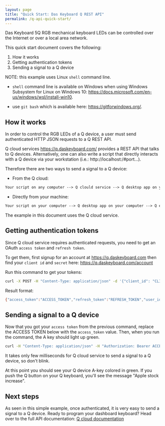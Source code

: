 ```yaml
---
layout: page
title: "Quick Start: Das Keyboard Q REST API"
permalink: /q-api-quick-start/
---
```

Das Keyboard 5Q RGB mechanical keyboard LEDs can be controlled over
the Internet or over a local area network.

This quick start document covers the following:

1. How it works
1. Getting authentication tokens
1. Sending a signal to a Q device

NOTE: this example uses Linux `shell` command line.

* `shell` command line is available on Windows when using Windows Subsystem for Linux on Windows 10: <https://docs.microsoft.com/en-us/windows/wsl/install-win10>.

* use `git bash` which is available here: <https://gitforwindows.org/>.

## How it works

In order to control the RGB LEDs of a Q device, a user must send authenticated
HTTP JSON requests to a Q REST API.

Q cloud services <https://q.daskeyboard.com/> provides a REST API that talks to
Q devices. Alternatively, one can also write a script that directly interacts
with a Q device via your workstation (i.e.: http://localhost:/#port...).

Therefore there are two ways to send a signal to a Q device:

* From the Q cloud:

```txt
Your script on any computer --> Q clould service --> Q desktop app on your computer --> Q enabled device
```

* Directly from your machine:

```txt
Your script on your computer --> Q desktop app on your computer --> Q enabled device
```

The example in this document uses the Q cloud service.

## Getting authentication tokens

Since Q cloud service requires authenticated requests, you need to get an OAuth
`access token` and `refresh token`.

To get them, first signup for an account at <https://q.daskeyboard.com> then find
your `client id` and `secret` here: <https://q.daskeyboard.com/account>

Run this command to get your tokens:

```sh
curl -X POST -H "Content-Type: application/json" -d '{"client_id": "CLIENT_ID", "client_secret": "CLIENT_SECRET", "grant_type": "client_credentials"}' https://q.daskeyboard.com/oauth/1.4/token
```

Result format:

```sh
{"access_token":"ACCESS_TOKEN","refresh_token":"REFRESH_TOKEN","user_id":CLIENT_ID,"expires_in":86400}
```

## Sending a signal to a Q device

Now that you got your `access token` from the previous command, replace the
ACCESS TOKEN below with the `access_token` value. Then, when you run the command, the A key
should light up green.

```sh
curl -H "Content-Type: application/json" -H "Authorization: Bearer ACCESS_TOKEN" -X POST https://q.abc.com/api/1.0/signals -d '{"name": "Apple stock increase", "pid": "DK5QPID", "zoneId": "KEY_A", "color": "#0F0"}'
```

It takes only few milliseconds for Q cloud service to send a signal to a Q
device, so don't blink.

At this point you should see your Q device A-key colored in green. If you push
the Q button on your Q keyboard, you'll see the message "Apple stock increase".

## Next steps

As seen in this simple example, once authenticated, it is very easy to send a
signal to a Q device. Ready to program your dashboard keyboard?
Head over to the full API documentation: [Q cloud documentation]({{site.baseurl}}/q-api-doc/)
